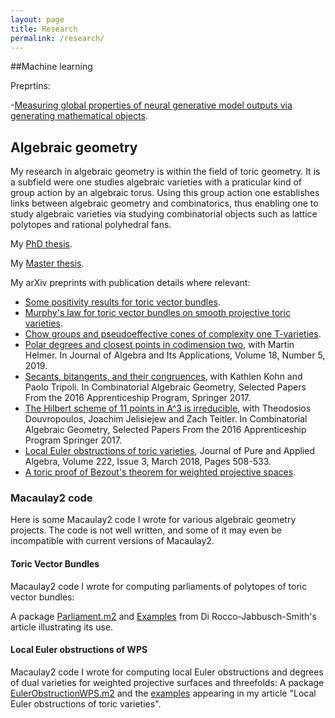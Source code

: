 ```yaml
---
layout: page
title: Research
permalink: /research/
---
```


##Machine learning

Preprtins:

-[Measuring global properties of neural generative model outputs via generating mathematical objects](https://arxiv.org/abs/2105.13669).


## Algebraic geometry

My research in algebraic geometry is within the field of toric geometry. It is a subfield were one studies algebraic varieties with a praticular kind of group action by an algebraic torus. Using this group action one establishes links between algebraic geometry and combinatorics, thus enabling one to study algebraic varieties via studying combinatorial objects such as lattice polytopes and rational polyhedral fans.

My [PhD thesis](https://www.duo.uio.no/handle/10852/71639).

My [Master thesis](https://www.duo.uio.no/handle/10852/45277).

My arXiv preprints with publication details where relevant:

- [Some positivity results for toric vector bundles](https://arxiv.org/abs/2002.00604).
- [Murphy's law for toric vector bundles on smooth projective toric varieties](https://arxiv.org/abs/2002.00609).
- [Chow groups and pseudoeffective cones of complexity one T-varieties](https://arxiv.org/abs/1907.10941).
- [Polar degrees and closest points in codimension two](https://arxiv.org/abs/1711.02381), with Martin Helmer. In Journal of Algebra and Its Applications, Volume 18, Number 5, 2019.
- [Secants, bitangents, and their congruences](https://arxiv.org/abs/1701.03711), with Kathlen Kohn and Paolo Tripoli. In Combinatorial Algebraic Geometry, Selected Papers From the 2016 Apprenticeship Program, Springer 2017.
- [The Hilbert scheme of 11 points in A^3 is irreducible](https://arxiv.org/abs/1701.03089), with Theodosios Douvropoulos, Joachim Jelisiejew and Zach Teitler. In Combinatorial Algebraic Geometry, Selected Papers From the 2016 Apprenticeship Program Springer 2017. 
- [Local Euler obstructions of toric varieties](https://arxiv.org/abs/1610.02430), Journal of Pure and Applied Algebra, Volume 222, Issue 3, March 2018, Pages 508-533.
- [A toric proof of Bezout's theorem for weighted projective spaces](https://arxiv.org/abs/1604.02348).

### Macaulay2 code

Here is some Macaulay2 code I wrote for various algebraic geometry projects. The code is not well written, and some of it may even be incompatible with current versions of Macaulay2.

#### Toric Vector Bundles 
Macaulay2 code I wrote for computing parliaments of polytopes of toric vector bundles: 

A package [Parliament.m2](/M2/Parliament.m2) and [Examples](/M2/examplesParliament.m2) from Di Rocco-Jabbusch-Smith's article illustrating its use.

#### Local Euler obstructions of WPS
Macaulay2 code I wrote for computing local Euler obstructions and degrees of dual varieties for weighted projective surfaces and threefolds: A package [EulerObstructionWPS.m2](/M2/EulerObstructionWPS.m2) and the [examples](/M2/examplesEulerObWPS.m2) appearing in my article "Local Euler obstructions of toric varieties".
